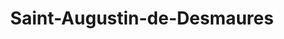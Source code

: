 ---
title: Saint-Augustin-de-Desmaures
url: /saint-augustin-de-desmaures/
latitude: 46.756
longitude: -71.378
---